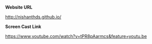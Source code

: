 **Website URL**

http://nishanthds.github.io/

**Screen Cast Link**

https://www.youtube.com/watch?v=tPR8pAarmcs&feature=youtu.be

